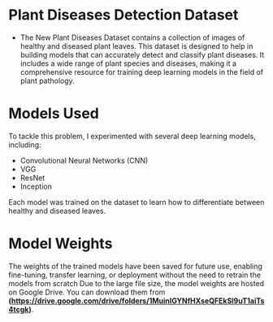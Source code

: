 
# Plant Diseases Detection Dataset
* The New Plant Diseases Dataset contains a collection of images of healthy and diseased plant leaves. This dataset is designed to help in building models that can accurately detect and classify plant diseases. It includes a wide range of plant species and diseases, making it a comprehensive resource for training deep learning models in the field of plant pathology.

# Models Used
To tackle this problem, I experimented with several deep learning models, including:
* Convolutional Neural Networks (CNN)
* VGG
* ResNet
* Inception
  
Each model was trained on the dataset to learn how to differentiate between healthy and diseased leaves.

# Model Weights
The weights of the trained models have been saved for future use, enabling fine-tuning, transfer learning, or deployment without the need to retrain the models from scratch Due to the large file size, the model weights are hosted on Google Drive. You can download them from **(https://drive.google.com/drive/folders/1MuinIGYNfHXseQFEkSl9uT1aiTs4tcgk)**.
